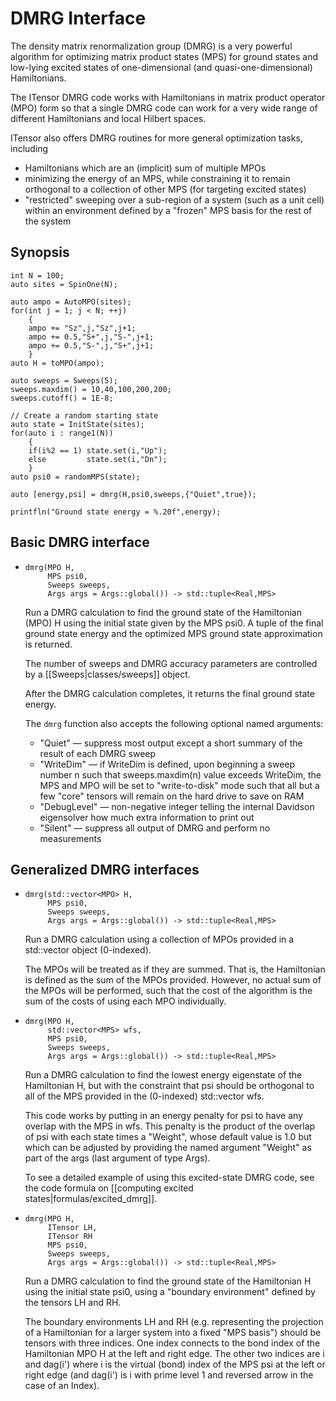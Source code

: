 # DMRG Interface

The density matrix renormalization group (DMRG) is a very powerful algorithm
for optimizing matrix product states (MPS) for ground states and low-lying 
excited states of one-dimensional (and quasi-one-dimensional) Hamiltonians.

The ITensor DMRG code works with Hamiltonians in matrix product
operator (MPO) form so that a single DMRG code can work for a very wide 
range of different Hamiltonians and local Hilbert spaces.

ITensor also offers DMRG routines for more general optimization tasks, including
- Hamiltonians which are an (implicit) sum of multiple MPOs
- minimizing the energy of an MPS, while constraining it to remain orthogonal
  to a collection of other MPS (for targeting excited states)
- "restricted" sweeping over a sub-region of a system (such as a unit cell)
  within an environment defined by a "frozen" MPS basis for the rest of the system


## Synopsis

    int N = 100;
    auto sites = SpinOne(N);

    auto ampo = AutoMPO(sites);
    for(int j = 1; j < N; ++j)
        {
        ampo += "Sz",j,"Sz",j+1;
        ampo += 0.5,"S+",j,"S-",j+1;
        ampo += 0.5,"S-",j,"S+",j+1;
        }
    auto H = toMPO(ampo);

    auto sweeps = Sweeps(5);
    sweeps.maxdim() = 10,40,100,200,200;
    sweeps.cutoff() = 1E-8;

    // Create a random starting state
    auto state = InitState(sites);
    for(auto i : range1(N))
        {
        if(i%2 == 1) state.set(i,"Up");
        else         state.set(i,"Dn");
        }
    auto psi0 = randomMPS(state);

    auto [energy,psi] = dmrg(H,psi0,sweeps,{"Quiet",true});

    printfln("Ground state energy = %.20f",energy);


## Basic DMRG interface

* ```
  dmrg(MPO H,
       MPS psi0,
       Sweeps sweeps,
       Args args = Args::global()) -> std::tuple<Real,MPS>
  ```

  Run a DMRG calculation to find the ground state of the Hamiltonian (MPO) H 
  using the initial state given by the MPS psi0. 
  A tuple of the final ground state energy and the optimized MPS ground state approximation
  is returned.

  The number of sweeps and DMRG accuracy parameters are controlled by a [[Sweeps|classes/sweeps]]
  object.

  After the DMRG calculation completes, it returns the final ground state energy.

  The `dmrg` function also accepts the following optional named arguments:

  - "Quiet" &mdash; suppress most output except a short summary of the result of each DMRG sweep
  - "WriteDim" &mdash; if WriteDim is defined, upon beginning a sweep number n such that 
    sweeps.maxdim(n) value exceeds WriteDim, the MPS and MPO will be set to "write-to-disk" 
    mode such that all but a few "core" tensors will remain on the hard drive to save on RAM
  - "DebugLevel" &mdash; non-negative integer telling the internal Davidson eigensolver how
    much extra information to print out
  - "Silent" &mdash; suppress all output of DMRG and perform no measurements


## Generalized DMRG interfaces

* ```
  dmrg(std::vector<MPO> H,
       MPS psi0,
       Sweeps sweeps,
       Args args = Args::global()) -> std::tuple<Real,MPS>
  ```

  Run a DMRG calculation using a collection of MPOs provided in a std::vector object (0-indexed).

  The MPOs will be treated as if they are summed. That is, the Hamiltonian is defined as the sum of 
  the MPOs provided. However, no actual sum of the MPOs will be performed, such that the cost of 
  the algorithm is the sum of the costs of using each MPO individually.


* ```
  dmrg(MPO H,
       std::vector<MPS> wfs,
       MPS psi0,
       Sweeps sweeps,
       Args args = Args::global()) -> std::tuple<Real,MPS>
  ```

  Run a DMRG calculation to find the lowest energy eigenstate of the Hamiltonian H,
  but with the constraint that psi should be orthogonal to all of the MPS provided
  in the (0-indexed) std::vector wfs.

  This code works by putting in an energy penalty for psi to have any overlap with 
  the MPS in wfs. This penalty is the product of the overlap of psi with each
  state times a "Weight", whose default value is 1.0 but which can be 
  adjusted by providing the named argument "Weight" as part of the args (last
  argument of type Args).

  To see a detailed example of using this excited-state DMRG code, see
  the code formula on [[computing excited states|formulas/excited_dmrg]].


* ```
  dmrg(MPO H,
       ITensor LH,
       ITensor RH
       MPS psi0,
       Sweeps sweeps,
       Args args = Args::global()) -> std::tuple<Real,MPS>
  ```

  Run a DMRG calculation to find the ground state of the Hamiltonian H using the initial
  state psi0, using a "boundary environment" defined by the tensors LH and RH.

  The boundary environments LH and RH (e.g. representing the projection of a Hamiltonian for a larger
  system into a fixed "MPS basis") should be tensors with three indices. One index connects
  to the bond index of the Hamiltonian MPO H at the left and right edge. The other two indices
  are i and dag(i') where i is the virtual (bond) index of the MPS psi at the left or right edge
  (and dag(i') is i with prime level 1 and reversed arrow in the case of an Index).



